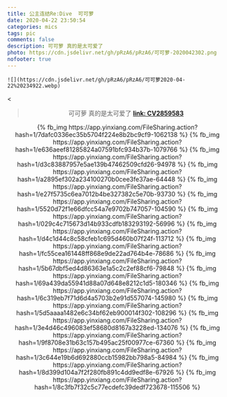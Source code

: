 ```yaml
---
title: 公主连结Re:Dive  可可萝
date: 2020-04-22 23:50:54
categories: mics
tags: pic
comments: false
description: 可可萝 真的是太可爱了
photo: https://cdn.jsdelivr.net/gh/pRzA6/pRzA6/可可萝-2020042302.png
nofooter: true
---
```

<!-- <div><p> -->
	![](https://cdn.jsdelivr.net/gh/pRzA6/pRzA6/可可萝2020-04-22%20234922.webp)
<<!-- /p></div> -->


<div align="center">

> 可可萝 真的是太可爱了
> [**link: CV2859583**](https://www.bilibili.com/read/cv2859583/)


<!-- ![](https://app.yinxiang.com/FileSharing.action?hash=1/7dafc0336ec35b5704f224e8b2bc9cf9-1062138)
![](https://app.yinxiang.com/FileSharing.action?hash=1/e636aeef81285824a07591bfc934b37b-1079766)
![](https://app.yinxiang.com/FileSharing.action?hash=1/d3c83887957e5ae139b47462509cfd26-94978 )
![](https://app.yinxiang.com/FileSharing.action?hash=1/a2895ef302a234100270b0cee3fe37ae-64448 )
![](https://app.yinxiang.com/FileSharing.action?hash=1/e27f5735c6ea7012b4be327382c5e70b-93730 )
![](https://app.yinxiang.com/FileSharing.action?hash=1/5520d72f1e66dfcc54a7e9702b747057-104590)
![](https://app.yinxiang.com/FileSharing.action?hash=1/029c4c715673d14b933cdfb183293192-56996 )
![](https://app.yinxiang.com/FileSharing.action?hash=1/d4c1d44c8c58cfeb1c695d460b07f24f-113712)
![](https://app.yinxiang.com/FileSharing.action?hash=1/fc55cea161448ff868e9de22ad764b4e-78686 )
![](https://app.yinxiang.com/FileSharing.action?hash=1/5b67dbf5ed4d86363e1a5c2c2ef88cf6-79848 )
![](https://app.yinxiang.com/FileSharing.action?hash=1/69a439da55941d88a07d648e8212c1d5-180346)
![](https://app.yinxiang.com/FileSharing.action?hash=1/6c319eb7f71d6d4a5703b2e91d557074-145980)
![](https://app.yinxiang.com/FileSharing.action?hash=1/5d5aaaa1482e6c34bf62eb900014f302-108296)
![](https://app.yinxiang.com/FileSharing.action?hash=1/3e4d46c496083ef58680d8167a3228ed-134076)
![](https://app.yinxiang.com/FileSharing.action?hash=1/9f8708e31b63c157b495ac25f00977ce-67360 )
![](https://app.yinxiang.com/FileSharing.action?hash=1/3c644e19b6d692880ccb15982bb798a5-84984 )
![](https://app.yinxiang.com/FileSharing.action?hash=1/8d399d104a7f2f280fb891c4dd9edf8e-67926 )
![](https://app.yinxiang.com/FileSharing.action?hash=1/8c3fb7f32c5c77ecdefc39dedf723678-115506)
 -->

<div>
	<p>
{% fb_img https://app.yinxiang.com/FileSharing.action?hash=1/7dafc0336ec35b5704f224e8b2bc9cf9-1062138 %}
{% fb_img https://app.yinxiang.com/FileSharing.action?hash=1/e636aeef81285824a07591bfc934b37b-1079766 %}
{% fb_img https://app.yinxiang.com/FileSharing.action?hash=1/d3c83887957e5ae139b47462509cfd26-94978  %}
{% fb_img https://app.yinxiang.com/FileSharing.action?hash=1/a2895ef302a234100270b0cee3fe37ae-64448  %}
{% fb_img https://app.yinxiang.com/FileSharing.action?hash=1/e27f5735c6ea7012b4be327382c5e70b-93730  %}
{% fb_img https://app.yinxiang.com/FileSharing.action?hash=1/5520d72f1e66dfcc54a7e9702b747057-104590 %}
{% fb_img https://app.yinxiang.com/FileSharing.action?hash=1/029c4c715673d14b933cdfb183293192-56996  %}
{% fb_img https://app.yinxiang.com/FileSharing.action?hash=1/d4c1d44c8c58cfeb1c695d460b07f24f-113712 %}
{% fb_img https://app.yinxiang.com/FileSharing.action?hash=1/fc55cea161448ff868e9de22ad764b4e-78686  %}
{% fb_img https://app.yinxiang.com/FileSharing.action?hash=1/5b67dbf5ed4d86363e1a5c2c2ef88cf6-79848  %}
{% fb_img https://app.yinxiang.com/FileSharing.action?hash=1/69a439da55941d88a07d648e8212c1d5-180346 %}
{% fb_img https://app.yinxiang.com/FileSharing.action?hash=1/6c319eb7f71d6d4a5703b2e91d557074-145980 %}
{% fb_img https://app.yinxiang.com/FileSharing.action?hash=1/5d5aaaa1482e6c34bf62eb900014f302-108296 %}
{% fb_img https://app.yinxiang.com/FileSharing.action?hash=1/3e4d46c496083ef58680d8167a3228ed-134076 %}
{% fb_img https://app.yinxiang.com/FileSharing.action?hash=1/9f8708e31b63c157b495ac25f00977ce-67360  %}
{% fb_img https://app.yinxiang.com/FileSharing.action?hash=1/3c644e19b6d692880ccb15982bb798a5-84984  %}
{% fb_img https://app.yinxiang.com/FileSharing.action?hash=1/8d399d104a7f2f280fb891c4dd9edf8e-67926  %}
{% fb_img https://app.yinxiang.com/FileSharing.action?hash=1/8c3fb7f32c5c77ecdefc39dedf723678-115506 %}
	</p>
</div>

<!-- {% fb_img https://app.yinxiang.com/FileSharing.action?hash=1/793d9a0dc44ac7ede8f3b5421fb7ab6b-1791510 %}
{% fb_img https://app.yinxiang.com/FileSharing.action?hash=1/2a9dbffe6a22629c56ae9c64f022bfa2-2193541 %}
{% fb_img https://app.yinxiang.com/FileSharing.action?hash=1/61cee48c9ebeb794d7592a28056b223e-860808  %}
{% fb_img https://app.yinxiang.com/FileSharing.action?hash=1/c37ab42929b09717430a01aad4495371-1837726 %}
{% fb_img https://app.yinxiang.com/FileSharing.action?hash=1/7ef5ad88e30c12a430a15e42f5a9de72-1179628 %}
{% fb_img https://app.yinxiang.com/FileSharing.action?hash=1/d16a0200d545facb0725284ed1da7afd-1434793 %}
{% fb_img https://app.yinxiang.com/FileSharing.action?hash=1/10488a256b62bc4878d3d159efdf7e48-2410421 %}
{% fb_img https://app.yinxiang.com/FileSharing.action?hash=1/44e64bab5ae45de031807ba1a8d0e530-1435875 %}
{% fb_img https://app.yinxiang.com/FileSharing.action?hash=1/7d8589370073dd02b415d54e8ad9b11e-1599658 %}
{% fb_img https://app.yinxiang.com/FileSharing.action?hash=1/e8d5dc85b82d91438a52b6b4e2e27e62-1717047 %}
{% fb_img https://app.yinxiang.com/FileSharing.action?hash=1/7b8235c6d504ee5390c175ca0504c2dd-1638708 %}
{% fb_img https://app.yinxiang.com/FileSharing.action?hash=1/24c35a6f97e5f8efa4afad3e5f60e15c-1601085 %}
{% fb_img https://app.yinxiang.com/FileSharing.action?hash=1/d2204a17bf22504873717df4cc0fd545-1173385 %}
{% fb_img https://app.yinxiang.com/FileSharing.action?hash=1/e58e27e84896e75fafe5793c471b464a-2184815 %}
{% fb_img https://app.yinxiang.com/FileSharing.action?hash=1/f6af77d942ccac48c6cbc8074bb59300-2612175 %}
{% fb_img https://app.yinxiang.com/FileSharing.action?hash=1/1426e1f19790ea23f9b68234fb064adf-2357038 %}
{% fb_img https://app.yinxiang.com/FileSharing.action?hash=1/570b52a7fd0e01dfb5a91415797b5c92-1026736 %} -->
